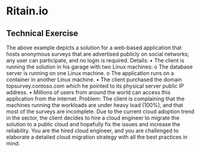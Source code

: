 # Ritain.io

## Technical Exercise
The above example depicts a solution for a web-based application that hosts anonymous
surveys that are advertised publicly on social networks; any user can participate, and no
login is required.
Details:
• The client is running the solution in his garage with two Linux machines:
o The database server is running on one Linux machine.
o The application runs on a container in another Linux machine.
• The client purchased the domain topsurvey.contoso.com which he pointed to its
physical server public IP address.
• Millions of users from around the world can access this application from the internet.
Problem:
The client is complaining that the machines running the workloads are under heavy load
(100%), and that most of the surveys are incomplete.
Due to the current cloud adoption trend in the sector, the client decides to hire a cloud
engineer to migrate the solution to a public cloud and hopefully fix the issues and increase
the reliability.
You are the hired cloud engineer, and you are challenged to elaborate a detailed cloud
migration strategy with all the best practices in mind.
